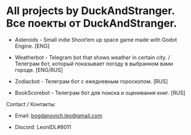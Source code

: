 # All projects by DuckAndStranger. Все поекты от DuckAndStranger.

- Asteroids - Small indie Shoot’em up space game made with Godot Engine. [ENG]

- Weatherbot - Telegram bot that shows weather in certain city. / Телеграм бот, который показывает погоду в выбранном вами городе. [ENG/RUS]

- Zodiacbot - Телеграм бот с ежедневным гороскопом. [RUS]

- BookScorebot - Телеграм бот для поиска и оценивания книг. [RUS]

Contact / Контакты:

- Email: bogdanovich.leo@gmail.com

- Discord: LeonIDL#8011
